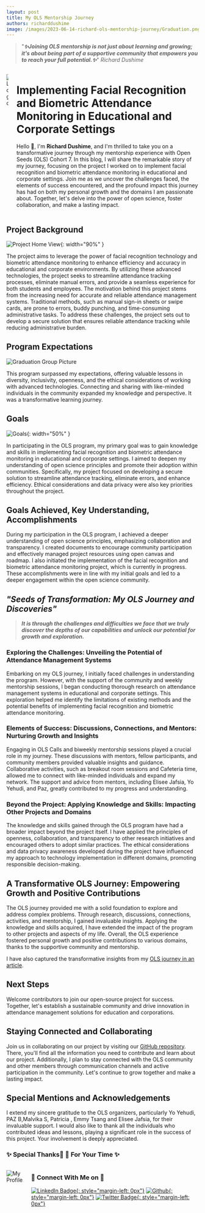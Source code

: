 ```yaml
---
layout: post
title: My OLS Mentorship Journey 
authors: richarddushime
image: /images/2023-06-14-richard-ols-mentorship-journey/Graduation.png
---
```


> "***✨Joining OLS mentorship is not just about learning and growing; it's about being part of a supportive community that empowers you to reach your full potential.✨***"
>  *Richard Dushime*


<div class="columns">
  <div class="column is-one-fifth" markdown="1">

![Logo](/images/2023-06-14-richard-ols-mentorship-journey/Biometric1.png)

  </div>
  <div class="column" markdown="1">

# Implementing Facial Recognition and Biometric Attendance Monitoring in Educational and Corporate Settings

Hello 👋, I'm **Richard Dushime**, and I'm thrilled to take you on a transformative journey through my mentorship experience with Open Seeds (OLS) Cohort 7. In this blog, I will share the remarkable story of my journey, focusing on the project I worked on to implement facial recognition and biometric attendance monitoring in educational and corporate settings. Join me as we uncover the challenges faced, the elements of success encountered, and the profound impact this journey has had on both my personal growth and the domains I am passionate about. Together, let's delve into the power of open science, foster collaboration, and make a lasting impact.
 
   </div>
</div>

## Project Background

![Project Home View](/images/2023-06-14-richard-ols-mentorship-journey/home.png){: width="90%" }
     
The project aims to leverage the power of facial recognition technology and biometric attendance monitoring to enhance efficiency and accuracy in educational and corporate environments. By utilizing these advanced technologies, the project seeks to streamline attendance tracking processes, eliminate manual errors, and provide a seamless experience for both students and employees. The motivation behind this project stems from the increasing need for accurate and reliable attendance management systems. Traditional methods, such as manual sign-in sheets or swipe cards, are prone to errors, buddy punching, and time-consuming administrative tasks. To address these challenges, the project sets out to develop a secure solution that ensures reliable attendance tracking while reducing administrative burden.

## Program Expectations

![Graduation Group Picture](/images/2023-06-14-richard-ols-mentorship-journey/Graduation.png)

This program surpassed my expectations, offering valuable lessons in diversity, inclusivity, openness, and the ethical considerations of working with advanced technologies. Connecting and sharing with like-minded individuals in the community expanded my knowledge and perspective. It was a transformative learning journey.

## Goals

![Goals](/images/2023-06-14-richard-ols-mentorship-journey/3362.jpg){: width="50%" }
     
In participating in the OLS program, my primary goal was to gain knowledge and skills in implementing facial recognition and biometric attendance monitoring in educational and corporate settings. I aimed to deepen my understanding of open science principles and promote their adoption within communities. Specifically, my project focused on developing a secure solution to streamline attendance tracking, eliminate errors, and enhance efficiency. Ethical considerations and data privacy were also key priorities throughout the project.

## Goals Achieved, Key Understanding, Accomplishments

During my participation in the OLS program, I achieved a deeper understanding of open science principles, emphasizing collaboration and transparency. I created documents to encourage community participation and effectively managed project resources using open canvas and roadmap. I also initiated the implementation of the facial recognition and biometric attendance monitoring project, which is currently in progress. These accomplishments were in line with my initial goals and led to a deeper engagement within the open science community.

## *"Seeds of Transformation: My OLS Journey and Discoveries"*

> ***It is through the challenges and difficulties we face that we truly discover the depths of our capabilities and unlock our potential for growth and exploration.***

### Exploring the Challenges: Unveiling the Potential of Attendance Management Systems

Embarking on my OLS journey, I initially faced challenges in understanding the program. However, with the support of the community and weekly mentorship sessions, I began conducting thorough research on attendance management systems in educational and corporate settings. This exploration helped me identify the limitations of existing methods and the potential benefits of implementing facial recognition and biometric attendance monitoring.

### Elements of Success: Discussions, Connections, and Mentors: Nurturing Growth and Insights

Engaging in OLS Calls and biweekly mentorship sessions played a crucial role in my journey. These discussions with mentors, fellow participants, and community members provided valuable insights and guidance. Collaborative activities, such as breakout room sessions and Cafeteria time, allowed me to connect with like-minded individuals and expand my network. The support and advice from mentors, including Elisee Jafsia, Yo Yehudi, and Paz, greatly contributed to my progress and understanding.

### Beyond the Project: Applying Knowledge and Skills: Impacting Other Projects and Domains

The knowledge and skills gained through the OLS program have had a broader impact beyond the project itself. I have applied the principles of openness, collaboration, and transparency to other research initiatives and encouraged others to adopt similar practices. The ethical considerations and data privacy awareness developed during the project have influenced my approach to technology implementation in different domains, promoting responsible decision-making.

## A Transformative OLS Journey: Empowering Growth and Positive Contributions

The OLS journey provided me with a solid foundation to explore and address complex problems. Through research, discussions, connections, activities, and mentorship, I gained invaluable insights. Applying the knowledge and skills acquired, I have extended the impact of the program to other projects and aspects of my life. Overall, the OLS experience fostered personal growth and positive contributions to various domains, thanks to the supportive community and mentorship.

I have also captured the transformative insights from my [OLS journey in an article](https://www.linkedin.com/pulse/transformative-insights-my-journey-through-ols-program-richard/).

## Next Steps

Welcome contributors to join our open-source project for success. Together, let's establish a sustainable community and drive innovation in attendance management solutions for education and corporations.

## Staying Connected and Collaborating

Join us in collaborating on our project by visiting our [GitHub repository](https://github.com/richarddushime/Implementing-Facial-Recognition-and-Biometric-Attendance-Monitoring-in-Educational-and-Corporate-Set). There, you'll find all the information you need to contribute and learn about our project. Additionally, I plan to stay connected with the OLS community and other members through communication channels and active participation in the community. Let's continue to grow together and make a lasting impact.

## Special Mentions and Acknowledgements

I extend my sincere gratitude to the OLS organizers, particularly Yo Yehudi, PAZ B,Malvika S, Patricia , Emmy Tsang and Elisee Jafsia, for their invaluable support. I would also like to thank all the individuals who contributed ideas and lessons, playing a significant role in the success of this project. Your involvement is deeply appreciated.

### ✨ Special Thanks🌱 🌱 For Your Time ✨ 

<div class="columns">
  <div class="column is-2" markdown="1">

![My Profile](/images/2023-06-14-richard-ols-mentorship-journey/richard.png)

  </div>
  <div class="column" markdown="1">

### 👯 Connect With Me on 👯

[![LinkedIn Badge](https://img.shields.io/badge/LinkedIn-Profile-informational?style=flat&logo=linkedin&logoColor=white&color=blue){: style="margin-left: 0px"}](https://www.linkedin.com/in/richard-dushime/)
[![Github](https://camo.githubusercontent.com/cca71357fe98ec5f8cd6ebab9044ad2901f4b64ebda379ac81608ed9f1caa1a0/68747470733a2f2f696d672e736869656c64732e696f2f7374617469632f76313f7374796c653d666f722d7468652d6261646765266d6573736167653d47697448756226636f6c6f723d313831373137266c6f676f3d476974487562266c6f676f436f6c6f723d464646464646266c6162656c3d){: style="margin-left: 0px"}](http://github.com/richarddushime)
[![Twitter Badge](https://img.shields.io/badge/Twitter-Profile-informational?style=flat&logo=twitter&logoColor=white&color=blue){: style="margin-left: 0px"}](https://twitter.com/RichardDushime)
  
  </div>

</div>


